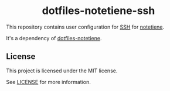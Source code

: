 <h1 align="center">dotfiles-notetiene-ssh</h1>

This repository contains user configuration for [SSH](https://www.openssh.com/) for [notetiene](https://github.com/notetiene).

It's a dependency of [dotfiles-notetiene](https://github.com/notetiene/dotfiles-notetiene).

## License
This project is licensed under the MIT license.

See [LICENSE](./LICENSE) for more information.
